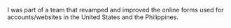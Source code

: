 I was part of a team that revamped and improved the online forms used for accounts/websites in the United States and the Philippines.
